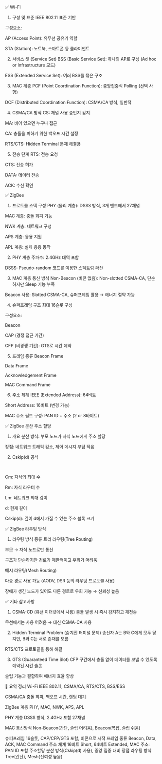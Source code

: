 ✅ Wi-Fi
1. 구성 및 표준
IEEE 802.11 표준 기반

구성요소:

AP (Access Point): 유무선 공유기 역할

STA (Station): 노트북, 스마트폰 등 클라이언트

2. 서비스 셋 (Service Set)
BSS (Basic Service Set): 하나의 AP로 구성 (Ad hoc or Infrastructure 모드)

ESS (Extended Service Set): 여러 BSS를 묶은 구조

3. MAC 계층
PCF (Point Coordination Function): 중앙집중식 Polling (선택 사항)

DCF (Distributed Coordination Function): CSMA/CA 방식, 일반적

4. CSMA/CA 방식
CS: 채널 사용 중인지 감지

MA: 비어 있으면 누구나 접근

CA: 충돌을 피하기 위한 백오프 시간 설정

RTS/CTS: Hidden Terminal 문제 해결용

5. 전송 단계
RTS: 전송 요청

CTS: 전송 허가

DATA: 데이터 전송

ACK: 수신 확인

✅ ZigBee
1. 프로토콜 스택 구성
PHY (물리 계층): DSSS 방식, 3개 밴드에서 27채널

MAC 계층: 충돌 회피 기능

NWK 계층: 네트워크 구성

APS 계층: 응용 지원

APL 계층: 실제 응용 동작

2. PHY 계층
주파수: 2.4GHz 대역 포함

DSSS: Pseudo-random 코드를 이용한 스펙트럼 확산

3. MAC 계층 통신 방식
Non-Beacon (비콘 없음): Non-slotted CSMA-CA, 단순하지만 Sleep 기능 부족

Beacon 사용: Slotted CSMA-CA, 슈퍼프레임 활용 → 에너지 절약 가능

4. 슈퍼프레임 구조
최대 16슬롯 구성

구성요소:

Beacon

CAP (경쟁 접근 기간)

CFP (비경쟁 기간): GTS로 시간 예약

5. 프레임 종류
Beacon Frame

Data Frame

Acknowledgement Frame

MAC Command Frame

6. 주소 체계
IEEE (Extended Address): 64비트

Short Address: 16비트 (변경 가능)

MAC 주소 필드 구성: PAN ID + 주소 (2 or 8바이트)

✅ ZigBee 분산 주소 할당
1. 개요
분산 방식: 부모 노드가 자식 노드에게 주소 할당

장점: 네트워크 트래픽 감소, 제어 메시지 부담 적음

2. Cskip(d) 공식

 
​
 
Cm: 자식의 최대 수

Rm: 자식 라우터 수

Lm: 네트워크 최대 깊이

d: 현재 깊이

Cskip(d): 깊이 d에서 가질 수 있는 주소 블록 크기

✅ ZigBee 라우팅 방식
1. 라우팅 방식 종류
트리 라우팅(Tree Routing)

부모 → 자식 노드로만 통신

구조가 단순하지만 경로가 제한적이고 우회가 어려움

메시 라우팅(Mesh Routing)

다중 경로 사용 가능 (AODV, DSR 등의 라우팅 프로토콜 사용)

장애가 생긴 노드가 있어도 다른 경로로 우회 가능 → 신뢰성 높음

✅ 기타 참고사항
1. CSMA-CD (유선 이더넷에서 사용)
충돌 발생 시 즉시 감지하고 재전송

무선에서는 사용 어려움 → 대신 CSMA-CA 사용

2. Hidden Terminal Problem (숨겨진 터미널 문제)
송신자 A는 B와 C에게 모두 닿지만, B와 C는 서로 존재를 모름

RTS/CTS 프로토콜을 통해 해결

3. GTS (Guaranteed Time Slot)
CFP 구간에서 충돌 없이 데이터를 보낼 수 있도록 예약된 시간 슬롯

슬립 기능과 결합하여 에너지 효율 향상

📌 요약 정리
Wi-Fi	IEEE 802.11, CSMA/CA, RTS/CTS, BSS/ESS

CSMA/CA	충돌 회피, 백오프 시간, 랜덤 대기

ZigBee 계층	PHY, MAC, NWK, APS, APL

PHY 계층	DSSS 방식, 2.4GHz 포함 27채널

MAC 통신방식	Non-Beacon(간단, 슬립 어려움), Beacon(복잡, 슬립 쉬움)

슈퍼프레임	16슬롯, CAP/CFP/GTS 포함, 비콘으로 시작
프레임 종류	Beacon, Data, ACK, MAC Command
주소 체계	16비트 Short, 64비트 Extended, MAC 주소: PAN ID 포함
주소할당	분산 방식(Cskip(d) 사용), 중앙 집중 대비 장점
라우팅 방식	Tree(간단), Mesh(신뢰성 높음)

